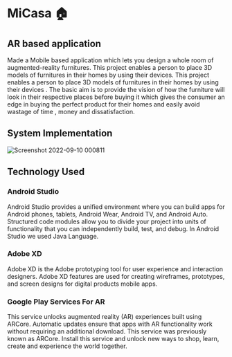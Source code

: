# MiCasa 🏠
## AR based application

Made a Mobile based application which lets you design a whole room of augmented-reality furnitures. This project enables a person to place 3D models of furnitures in their homes by using their devices.
This project enables a person to place 3D models of furnitures in their homes by using their devices .
The basic aim is to provide the vision of how the furniture will look in their respective places before buying it which gives the consumer an edge in buying the perfect product for their homes and easily avoid wastage of time , money and dissatisfaction.

## System Implementation

![Screenshot 2022-09-10 000811](https://user-images.githubusercontent.com/66817331/189421025-17c04bc6-7b86-4a24-8198-06cb99836371.png)

## Technology Used 

### Android Studio
Android Studio provides a unified environment where you can build apps for Android phones, tablets, Android Wear, Android TV, and Android Auto. Structured code modules allow you to divide your project into units of functionality that you can independently build, test, and debug. In Android Studio we used Java Language.

### Adobe XD
Adobe XD is the Adobe prototyping tool for user experience and interaction designers. Adobe XD features are used for creating wireframes, prototypes, and screen designs for digital products mobile apps.

### Google Play Services For AR
This service unlocks augmented reality (AR) experiences built using ARCore. Automatic updates ensure that apps with AR functionality work without requiring an additional download.
This service was previously known as ARCore. Install this service and unlock new ways to shop, learn, create and experience the world together.


